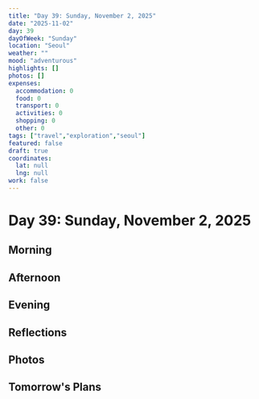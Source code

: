 ```yaml
---
title: "Day 39: Sunday, November 2, 2025"
date: "2025-11-02"
day: 39
dayOfWeek: "Sunday"
location: "Seoul"
weather: ""
mood: "adventurous"
highlights: []
photos: []
expenses:
  accommodation: 0
  food: 0
  transport: 0
  activities: 0
  shopping: 0
  other: 0
tags: ["travel","exploration","seoul"]
featured: false
draft: true
coordinates:
  lat: null
  lng: null
work: false
---
```

# Day 39: Sunday, November 2, 2025

## Morning

## Afternoon

## Evening

## Reflections

## Photos

## Tomorrow's Plans
